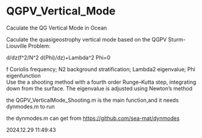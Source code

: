 # QGPV_Vertical_Mode
Caculate the QG Vertical Mode in Ocean

Caculate the quasigeostrophy vertical mode based on the QGPV Sturm-Liouville Problem:

d/dz(f^2/N^2 d(Phi)/dz)+Lambda^2 Phi=0 

f Coriolis frequency; N2 background stratification; Lambda2 eigenvalue; Phi eigenfunction  
Use the a shooting method with a fourth order Runge–Kutta step,
integrating down from the surface.
The eigenvalue is adjusted using Newton’s method

the QGPV_VerticalMode_Shooting.m is the main function,and it needs dynmodes.m to run

the dynmodes.m can get from https://github.com/sea-mat/dynmodes

2024.12.29 11:49:43
